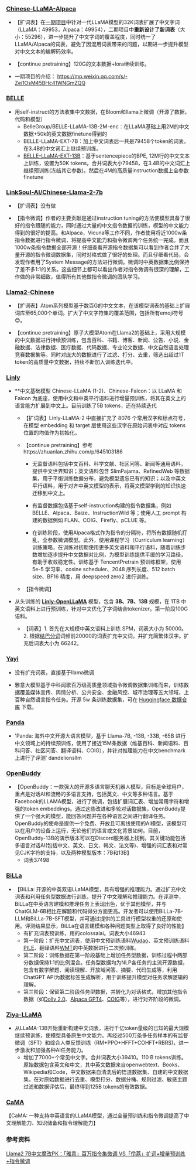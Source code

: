  
### [Chinese-LLaMA-Alpaca](https://github.com/ymcui/Chinese-LLaMA-Alpaca)

- 【扩词表】在[一期项目](https://github.com/ymcui/Chinese-LLaMA-Alpaca)中针对一代LLaMA模型的32K词表扩展了中文字词（LLaMA：49953，Alpaca：49954），二期项目中**重新设计了新词表**（大小：55296），进一步提升了中文字词的覆盖程度，同时统一了LLaMA/Alpaca的词表，避免了因混用词表带来的问题，以期进一步提升模型对中文文本的编解码效率。
    
- 【continue pretraining】120G的文本数据+lora继续训练。
    
- 一期项目的介绍： https://mp.weixin.qq.com/s/-Zei1OsM45BHc41WNGmZQQ
    

### [BELLE](https://github.com/LianjiaTech/BELLE)

- 用self-instruct的方法收集中文数据，在Bloom和llama上微调（开源了数据，代码和模型）
	- BelleGroup/BELLE-LLaMA-13B-2M-enc：在LLaMA基础上用2M的中文数据+50k的英文数据finetune得到的
	- BELLE-LLaMA-EXT-7B：加上中文词表后一共是79458个token的词表，在3.4B的中文词汇上继续预训练。
	- [BELLE-LLaMA-EXT-13B](https://huggingface.co/BelleGroup/BELLE-LLaMA-EXT-13B)：基于sentencepiece的BPE, 12M行的中文文本上训练，设置为50K tokens。合并词表大小79458，在3.4B的中文词汇上继续预训练(冻结其它参数)。然后在4M的高质量instruction数据上全参数finetune
  

### [LinkSoul-AI/Chinese-Llama-2-7b](https://github.com/LinkSoul-AI/Chinese-Llama-2-7b)

- 【扩词表】没有做
    
- 【指令微调】作者的主要贡献是通过instruction tuning的方法使模型具备了很好的指令跟随的能力，同时通过大量的中文指令数据的训练，模型的中文能力得到的很好的提高。和Alpaca，Vicuna等工作不同，作者使用将近1000w条指令数据进行指令微调，将提高中文能力和指令微调两个任务统一完成。而且1000w条指令数据全部开源！仔细查看开源指令数据集可以看到作者合并了大量开源的指令微调数据集，同时对格式做了很好的处理。而且仔细看代码，会发现作者用了System Message的方法进行微调。微调时中英数据集比例保持了差不多1:1的关系。这些细节上都可以看出作者对指令微调有很深的理解，工作做的非常细致，值得所有其他做指令微调的团队学习。
    

### [Llama2-Chinese](https://github.com/FlagAlpha/Llama2-Chinese)

- 【扩词表】Atom系列模型基于数百G的中文文本，在该模型词表的基础上扩展词库至65,000个单词。扩大了中文字符集的覆盖范围，包括所有emoji符号😊。
    
- 【continue pretraining】原子大模型Atom在Llama2的基础上，采用大规模的中文数据进行持续预训练，包含百科、书籍、博客、新闻、公告、小说、金融数据、法律数据、医疗数据、代码数据、专业论文数据、中文自然语言处理竞赛数据集等。同时对庞大的数据进行了过滤、打分、去重，筛选出超过1T token的高质量中文数据，持续不断加入训练迭代中。
    

### [Linly](https://github.com/CVI-SZU/Linly)

- **中文基础模型 Chinese-LLaMA (1-2)、Chinese-Falcon：以 LLaMA 和 Falcon 为底座，使用中文和中英平行语料进行增量预训练，将其在英文上的语言能力扩展到中文上。目前训练了5B tokens，还在持续迭代
    
    - 【扩词表】Linly-LLaMA-2 中直接扩充了 8076 个常用汉字和标点符号，在模型 embedding 和 target 层使用这些汉字在原始词表中对应 tokens 位置的均值作为初始化。
        
    - 【continue pretraining】参考https://zhuanlan.zhihu.com/p/645103186
        
        - 无监督语料包括中文百科、科学文献、社区问答、新闻等通用语料，提供中文世界知识；英文语料包含 SlimPajama、RefinedWeb 等数据集，用于平衡训练数据分布，避免模型遗忘已有的知识；以及中英文平行语料，用于对齐中英文模型的表示，将英文模型学到的知识快速迁移到中文上。
            
        - 有监督数据包括基于self-instruction构建的指令数据集，例如 BELLE、Alpaca、Baize、InstructionWild 等；使用人工 prompt 构建的数据例如 FLAN、COIG、Firefly、pCLUE 等。
            
        - 在训练阶段，使用Alpaca格式作为指令的分隔符，将所有数据随机打乱，全参数微调模型。此外，使用课程学习（Curriculum learning）训练策略，在训练对初期使用更多英文语料和平行语料，随着训练步数增加逐步提升中文数据对比例，为模型训练提供平缓的学习路径，有助于收敛稳定性。训练基于 TencentPretrain 预训练框架，使用 5e-5 学习率、cosine scheduler、2048 序列长度、512 batch size、BF16 精度，用 deepspeed zero2 进行训练。
            
    - 【指令微调】
        
- 从头训练的 **[Linly-OpenLLaMA](https://github.com/CVI-SZU/Linly/wiki/Linly-OpenLLaMA)** 模型，包含 **3B、7B、13B** 规模，在 1TB 中英文语料上进行预训练，针对中文优化了字词结合tokenizer。第一阶段100G语料。
    
    - 【词表】1. 首先在大规模中英文语料上训练 SPM，词表大小为 50000。2. 根据[结巴分词](https://github.com/fxsjy/jieba)词频前20000的词表扩充中文词，并扩充简繁体汉字。扩充后词表大小为 66242。
        

### [Yayi](https://github.com/wenge-research/YaYi)

- 没有扩充词表，直接基于llama微调
    
- 雅意大模型基于中科闻歌百万级高质量领域指令微调数据集训练而来，训练数据覆盖媒体宣传、舆情分析、公共安全、金融风控、城市治理等五大领域，上百种自然语言指令任务。开源 5w 条训练数据集，可在 [Huggingface 数据仓库](https://huggingface.co/wenge-research) 下载。
    

### [Panda](https://github.com/dandelionsllm/pandallm)
- 'Panda: 海外中文开源大语言模型，基于 Llama-7B, -13B, -33B, -65B 进行中文领域上的持续预训练，使用了接近15M条数据（维基百科、新闻语料、百科问答、社区问答、翻译语料、COIG），并针对推理能力在中文benchmark上进行了评测’ dandelionsllm

### [OpenBuddy](https://github.com/OpenBuddy/OpenBuddy)
- 【OpenBuddy：一款强大的开源多语言聊天机器人模型，目标是全球用户，重点是对话AI和流畅的多语言支持，包括英文、中文等多种语言。基于Facebook的LLAMA模型，进行了微调，包括扩展词汇表、增加常用字符和增强的token embeddings。通过这些改进和多轮对话数据集，OpenBuddy提供了一个强大的模型，能回答问题并在各种语言之间进行翻译任务。OpenBuddy的使命是提供一个免费、开放且可离线使用的AI模型，该模型可以在用户的设备上运行，无论他们的语言或文化背景如何。目前，OpenBuddy-13B的演示版本可以在Discord服务器上找到。其关键功能包括多语言对话AI(包括中文、英文、日文、韩文、法文等)、增强的词汇表和对常见CJK字符的支持，以及两种模型版本：7B和13B】
	- 词表37498

### [BiLLa](https://github.com/Neutralzz/BiLLa)
- 【BiLLa: 开源的中英双语LLaMA模型，具有增强的推理能力。通过扩充中文词表和利用任务型数据进行训练，提升了中文理解和推理能力。在评测中，BiLLa在中英语言建模和推理任务上表现出色，优于其他模型，并与ChatGLM-6B相比在解题和代码得分方面更高。开发者可以使用BiLLa-7B-LLM和BiLLa-7B-SFT模型，并可通过提供的工具进行模型权重的还原和使用。评测结果显示，BiLLa在语言建模和各种问题类型上取得了良好的性能】
	- 有扩充词表预训练，用的colossalai。词表大小46943
	- 第一阶段：扩充中文词表，使用中文预训练语料[Wudao](https://www.sciencedirect.com/science/article/pii/S2666651021000152)、英文预训练语料[PILE](https://arxiv.org/abs/2101.00027)、翻译语料[WMT](https://www.statmt.org/wmt22/translation-task.html)的中英数据进行二次预训练。
	- 第二阶段：训练数据在第一阶段基础上增加任务型数据，训练过程中两部分数据保持1:1的比例混合。任务型数据均为NLP各任务的主流开源数据，包含有数学解题、阅读理解、开放域问答、摘要、代码生成等，利用ChatGPT API为数据标签生成解析，用于训练提升模型对任务求解逻辑的理解。
	- 第三阶段：保留第二阶段任务型数据，并转化为对话格式，增加其他指令数据（如[Dolly 2.0](https://github.com/databrickslabs/dolly)、[Alpaca GPT4](https://github.com/Instruction-Tuning-with-GPT-4/GPT-4-LLM)、[COIG](https://huggingface.co/datasets/BAAI/COIG)等），进行对齐阶段的微调。

### [Ziya-LLaMA](https://huggingface.co/IDEA-CCNL/Ziya-LLaMA-13B-v1)
- 从LLaMA-13B开始重新构建中文词表，进行千亿token量级的已知的最大规模继续预训练，使模型具备原生中文能力。再经过500万条多任务样本的有监督微调（SFT）和综合人类反馈训练（RM+PPO+HFFT+COHFT+RBRS)，进一步激发和加强各种AI任务能力。
	- 增加了7000+个常见中文字。合并词表大小39410。110 B tokens训练。原始数据包含英文和中文，其中英文数据来自openwebtext、Books、Wikipedia和Code，中文数据来自清洗后的悟道数据集、自建的中文数据集。在对原始数据进行去重、模型打分、数据分桶、规则过滤、敏感主题过滤和数据评估后，最终得到125B tokens的有效数据。

### [CaMA](https://github.com/zjunlp/CaMA)

【CaMA: 一种支持中英语言的LLaMA模型，通过全量预训练和指令微调提高了中文理解能力、知识储备和指令理解能力】

### 参考资料

[Llama2 7B中文魔改PK：「雅意」百万指令集微调 VS「伶荔」扩词+增量预训练+指令微调](https://mp.weixin.qq.com/s/t-N9hRm7x1B3joN1WiMabQ)


